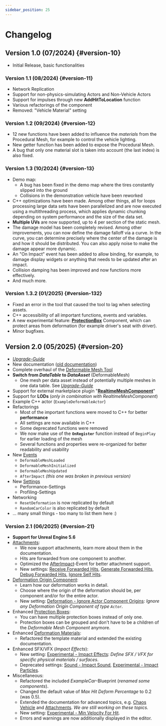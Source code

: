 ```yaml
---
sidebar_position: 25
---
```


# Changelog

## Version 1.0 (07/2024) {#version-10}
- Initial Release, basic functionalities

### Version 1.1 (08/2024) {#version-11}
- Network Replication
- Support for non-physics-simulating Actors and Non-Vehicle Actors
- Support for impulses through new **AddHitToLocation** function
- Various refactorings of the component
- Removed: "Vehicle Material" setting

### Version 1.2 (09/2024) {#version-12}
- 12 new functions have been added to influence the _materials_ from the Procedural Mesh, for example to control the vehicle lighting.
- New getter function has been added to expose the Procedural Mesh. 
- A bug that only one material slot is taken into account (the last index) is also   fixed.

### Version 1.3 (10/2024) {#version-13}
- Demo map:
    - A bug has been fixed in the demo map where the tires constantly slipped into the ground
    - Collisions in the demonstration vehicle have been reworked
- C++ optimizations have been made. Among other things, all for loops processing large data sets have been parallelized and are now executed using a multithreading process, which applies dynamic chunking depending on system performance and the size of the data set.
- **Multiple UVs** are now supported, up to 4 per section of the static mesh.
- The damage model has been completely revised. Among other improvements, you can now define the damage falloff via a curve. In the curve, you can determine precisely where the center of the damage is and how it should be distributed. You can also apply noise to make the damage appear more dynamic.
- An "On Impact" event has been added to allow binding, for example, to damage display widgets or anything that needs to be updated after an impact.
- Collision damping has been improved and now functions more effectively.
- And much more. 

### Version 1.3.2 (01/2025) {#version-132}
- Fixed an error in the tool that caused the tool to lag when selecting assets.
- C++ accessibility of all important functions, events and variables.
- A new experimental feature: [**ProtectionBox**](./advanced-guides/protectionbox.md) Component, which can protect areas from deformation (for example driver's seat with driver).
- Minor bugfixes.

## Version 2.0 (05/2025) {#version-20}
- [*Upgrade-Guide*](./upgrading.md#version-1x-to-2x)
- New documentation ([old documentation](https://docs.google.com/document/d/15rQ43N4Q9SQlBJg12ZPjgmUrXZX8UX5u07IsrkZnFo8/edit?usp=sharing))
- Complete overhaul of the [Deformable Mesh Tool](./guides/mesh-tool/overview.md)
- **Switch from *DataTable* to *DataAsset*** (DeformableMesh)
    - One mesh per data asset instead of potentially multiple meshes in one data table. See [*Upgrade-Guide*](./upgrading.md#version-1x-to-2x)
- Support for external marketplace plugin "[**RealtimeMeshComponent**](./installation/realtimemesh.md)"
- Support for **LODs** (_only in combination with RealtimeMeshComponent_)
- Example C++ actor (``ExampleDeformableActor``)
- Refactorings
    - Most of the important functions were moved to C++ for better **performance**
    - All settings are now available in C++
    - Some deprecated functions were removed
    - We now make use of the **``OnRegister``** function instead of ``BeginPlay`` for earlier loading of the mesh
    - Several functions and properties were re-organized for better readability and usability
- New [Events](guides/mesh-component/events.md)
    - ``DeformableMeshLoaded``
    - ``DeformableMeshInitialized``
    - ``DeformableMeshUpdated``
    - ``AfterImpact`` _(this one was broken in previous version)_
- New [Settings](guides/mesh-component/settings.md)
    - Performance-Settings
    - Profiling-Settings
- Networking
    - ``ResetDeformation`` is now replicated by default
    - ``RandomCarColor`` is also replicated by default
- ... many small things - too many to list them here :)

### Version 2.1 (06/2025) {#version-21}
- **Support for Unreal Engine 5.6**
- [Attachments](advanced-guides/vehicles/attachments.md):
    - We now support attachments, learn more about them in the documentation.
    - Hits are forwarded from one component to another.
    - Optimized the [AfterImpact](guides/mesh-component/events.md)-Event for better attachment support.
    - New settings: [Receive Forwarded Hits](guides/mesh-component/settings.md#hit-settings), [Generate Forwarded Hits](guides/mesh-component/settings.md#hit-settings), [Debug Forwarded Hits](guides/mesh-component/settings.md#debug), [Ignore Self Hits](guides/mesh-component/settings.md#hit-settings).
- [Deformation Origin Component](./advanced-guides/deformation-origin.md):
    - Learn how our deformation works in detail.
    - Choose where the origin of the deformation should be, per component and/or for the entire actor.
    - New setting: [Deformation - Ignore Actor Component Origins](guides/mesh-component/settings.md#ignore-actor-component-origins): *Ignore any Deformation Origin Component of type ``Actor``.*
- Enhanced [Protection Boxes](./advanced-guides/protectionbox.md):
    - You can have multiple protection boxes instead of only one.
    - Protection boxes can be grouped and don't have to be a children of the *Deformable Mesh Component* anymore.
- Enhanced [Deformation Materials](./advanced-guides/deformation-material.md):
    - Refactored the template material and extended the existing documentation.
- Enhanced SFX/VFX (*Impact Effects*):
    - New setting: [Experimental - Impact Effects](guides/mesh-component/settings.md#impact-effects): *Define SFX / VFX for specific physical materials / surfaces*.
    - Deprecated settings: [Sound - Impact Sound](guides/mesh-component/settings.md#impact-sound), [Experimental - Impact Particles](guides/mesh-component/settings.md#impact-particles).
- Miscellaneous:
    - Refactored the included *ExampleCar*-Blueprint (*renamed some components*).
    - Changed the default value of *Max Hit Deform Percentage* to 0.2 (was 0.5).
    - Extended the documentation for advanced topics, e.g. [Chaos Vehicle](advanced-guides/vehicles/chaos-vehicle.md) and [Attachments](advanced-guides/vehicles/attachments.md). *We are still working on these topics.*
    - New setting: [Experimental - Min Velocity For Hit](guides/mesh-component/settings.md#min-velocity-for-hit).
    - Errors and warnings are now additionally displayed in the editor.